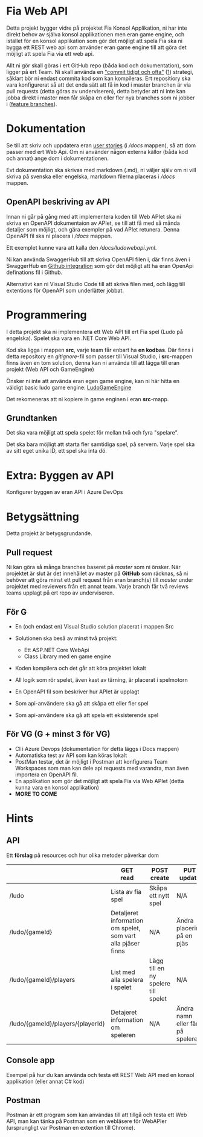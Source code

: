 # Fia Web API

Detta projekt bygger vidre på projektet Fia Konsol Applikation, ni har inte direkt behov av själva konsol applikationen men eran game engine, och istället för en konsol applikation som gör det möjligt att spela Fia ska ni bygga ett REST web api som använder eran game engine till att göra det möjligt att spela Fia via ett web api.

Allt ni gör skall göras i ert GitHub repo (båda kod och dokumentation), som ligger på ert Team. Ni skall använda en ["commit tidigt och ofta"](https://blog.codinghorror.com/check-in-early-check-in-often/) ([1](https://sethrobertson.github.io/GitBestPractices/)) strategi, såklart bör ni endast commita kod som kan kompileras.
Ert repositiory ska vara konfigurerat så att det enda sätt att få in kod i master branchen är via pull requests (detta göras av underviseren), detta betyder att ni inte kan jobba direkt i master men får skåpa en eller fler nya branches som ni jobber i ([feature branches](https://paulhammant.com/2013/04/05/what-is-trunk-based-development/)).

# Dokumentation

Se till att skriv och uppdatera eran [user stories](https://www.mountaingoatsoftware.com/agile/user-stories) (i */docs* mappen), så att dom passer med ert Web Api. Om ni använder någon externa källor (båda kod och annat) ange dom i dokumentationen.

Evt dokumentation ska skrivas med markdown (.md), ni väljer själv om ni vill skriva på svenska eller engelska, markdown filerna placeras i */docs* mappen.

## OpenAPI beskriving av API

Innan ni går på gång med att implementera koden till Web APIet ska ni skriva en OpenAPI dokumentaion av APIet, se till att få med så månda detaljer som möjligt, och gära exempler på vad APIet retunera. Denna OpenAPI fil ska ni placera i */docs* mappen.

Ett exemplet kunne vara att kalla den */docs/ludowebapi.yml*.

Ni kan använda SwaggerHub till att skriva OpenAPI filen i, där finns även i SwaggerHub en [Github integration](https://app.swaggerhub.com/help/integrations/github-sync) som gör det möjligt att ha eran OpenApi definations fil i Github.

Alternativt kan ni Visual Studio Code till att skriva filen med, och lägg till extentions för OpenAPI som underlätter jobbat.

# Programmering
I detta projekt ska ni implementera ett Web API till ert Fia spel (Ludo på engelska). Spelet ska vara en .NET Core Web API.

Kod ska ligga i mappen **src**, varje team får enbart ha **en kodbas**. Där finns i detta repository en *gitignore*-fil som passer till Visual Studio, i **src**-mappen finns även en tom solution, denna kan ni använda till att lägga till eran projekt (Web API och GameEngine)

Önsker ni inte att använda eran egen game engine, kan ni här hitta en väldigt basic ludo game engine: [LudoGameEngine](https://github.com/skjohansen/LudoGameEngine)

Det rekomeneras att ni kopiere in game enginen i eran **src**-mapp.

## Grundtanken 
Det ska vara möjligt att spela spelet för mellan två och fyra "spelare".

Det ska bara möjligt att starta fler samtidiga spel, på servern. Varje spel ska av sitt eget unika ID, ett spel ska inta dö.

# Extra: Byggen av API

Konfigurer byggen av eran API i Azure DevOps

# Betygsättning
Detta projekt är betygsgrundande.

## Pull request
Ni kan göra så många branches baseret på *master* som ni önsker. När projektet är slut är det innehållet av master på **GitHub** som räcknas, så ni behöver att göra minst ett pull request från eran branch(s) till *master* under projektet med reviewers från ett annat team. Varje branch får två reviews teams upplagt på ert repo av underviseren.

## För G
* En (och endast en) Visual Studio solution placerat i mappen Src
* Solutionen ska beså av minst två projekt:
  * Ett ASP.NET Core WebApi
  * Class Library med en game engine

* Koden kompilera och det går att köra projektet lokalt
* All logik som rör spelet, även kast av tärning, är placerat i spelmotorn
* En OpenAPI fil som beskriver hur APIet är upplagt
* Som api-användere ska gå att skåpa ett eller fler spel
* Som api-användere ska gå att spela ett eksisterende spel

## För VG (G + minst 3 för VG)
* CI i Azure Devops (dokumentation för detta läggs i Docs mappen)
* Automatiska test av API som kan köras lokalt
* PostMan testar, det är möjligt i Postman att konfigurera Team Workspaces som man kan dele api requests med varandra, man även importera en OpenAPI fil. 
* En applikation som gör det möjligt att spela Fia via Web APIet (detta kunna vara en konsol applikation)
* **MORE TO COME**

# Hints
## API 
Ett **förslag** på resources och hur olika metoder påverkar dom

|                                   | GET<br />read                                                | POST<br />create                    | PUT<br />update                   | DELETE<br />delete |
| --------------------------------- | ------------------------------------------------------------ | ----------------------------------- | --------------------------------- | ------------------ |
| /ludo                             | Lista av fia spel                                            | Skåpa ett nytt spel                 | N/A                               | N/A                |
| /ludo/{gameId}                    | Detaljeret information om spelet, som vart alla pjäser finns | N/A                                 | Ändra placering på en pjäs        | Ta bort ett spel   |
| /ludo/{gameId}/players            | List med alla spelera i spelet                               | Lägg till en ny spelere till spelet | N/A                               | N/A                |
| /ludo/{gameId}/players/{playerId} | Detajeret information om speleren                            | N/A                                 | Ändra namn eller färg på speleren | Ta bort speleren   |

## Console app

Exempel på hur du kan använda och testa ett REST Web API med en konsol applikation (eller annat C# kod)

## Postman

Postman är ett program som kan användas till att tillgå och testa ett Web API, man kan tänka på Postman som en webläsere för WebAPIer (ursprungligt var Postman en extention till Chrome).